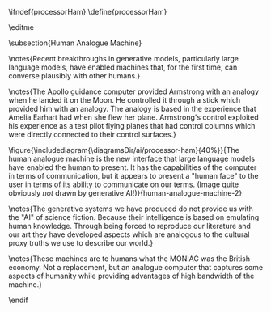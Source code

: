 \ifndef{processorHam}
\define{processorHam}

\editme

\subsection{Human Analogue Machine}

\notes{Recent breakthroughs in generative models, particularly large language models, have enabled machines that, for the first time, can converse plausibly with other humans.}

\notes{The Apollo guidance computer provided Armstrong with an analogy when he landed it on the Moon. He controlled it through a stick which provided him with an analogy. The analogy is based in the experience that Amelia Earhart had when she flew her plane. Armstrong's control exploited his experience as a test pilot flying planes that had control columns which were directly connected to their control surfaces.}

\figure{\includediagram{\diagramsDir/ai/processor-ham}{40%}}{The human analogue machine is the new interface that large language models have enabled the human to present. It has the capabilities of the computer in terms of communication, but it appears to present a "human face" to the user in terms of its ability to communicate on our terms. (Image quite obviously *not* drawn by generative AI!)}{human-analogue-machine-2}

\notes{The generative systems we have produced do not provide us with the "AI" of science fiction. Because their intelligence is based on emulating human knowledge. Through being forced to reproduce our literature and our art they have developed aspects which are analogous to the cultural proxy truths we use to describe our world.}

\notes{These machines are to humans what the MONIAC was the British economy. Not a replacement, but an analogue computer that captures some aspects of humanity while providing advantages of high bandwidth of the machine.}

\endif
